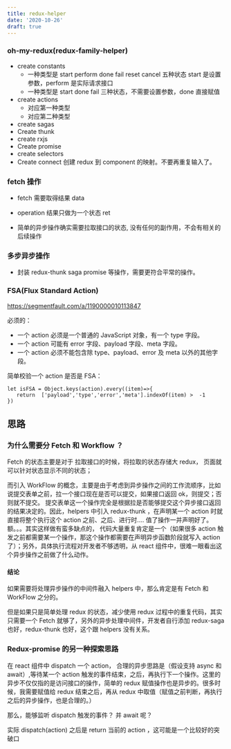 ```yaml
---
title: redux-helper
date: '2020-10-26'
draft: true
---
```


### oh-my-redux(redux-family-helper)

- create constants
  - 一种类型是 start perform done fail reset cancel 五种状态 start 是设置参数，perform 是实际请求接口
  - 一种类型是 start done fail 三种状态，不需要设置参数，done 直接赋值
- create actions
  - 对应第一种类型
  - 对应第二种类型
- create sagas
- Create thunk
- create rxjs
- Create promise
- create selectors
- Create connect 创建 redux 到 component 的映射。不要再重复输入了。

### fetch 操作

- fetch 需要取得结果 data

- operation 结果只做为一个状态 ret

- 简单的异步操作确实需要拉取接口的状态, 没有任何的副作用，不会有相关的后续操作

### 多步异步操作

- 封装 redux-thunk saga promise 等操作，需要更符合平常的操作。

### FSA(Flux Standard Action)

https://segmentfault.com/a/1190000010113847

必须的：

- 一个 action 必须是一个普通的 JavaScript 对象，有一个 type 字段。
- 一个 action 可能有 error 字段、payload 字段、meta 字段。
- 一个 action 必须不能包含除 type、payload、error 及 meta 以外的其他字段。

简单校验一个 action 是否是 FSA：

```
let isFSA = Object.keys(action).every((item)=>{
   return  ['payload','type','error','meta'].indexOf(item) >  -1
})
```

## 思路

### 为什么需要分 Fetch 和 Workflow ？

Fetch 的状态主要是对于 拉取接口的时候，将拉取的状态存储大 redux， 页面就可以针对状态显示不同的状态；

而引入 WorkFlow 的概念，主要是由于考虑到异步操作之间的工作流顺序，比如说提交表单之前，拉一个接口现在是否可以提交，如果接口返回 ok，则提交；否则就不提交。 提交表单这一个操作完全是根据拉是否能够提交这个异步接口返回的结果决定的。因此，helpers 中引入 redux-thunk ，在声明某一个 action 时就直接将整个执行这个 action 之前、之后、进行时.... 值了操作一并声明好了。 额。。。其实这样做有蛮多缺点的， 代码大量重复肯定是一个（如果很多 action 触发之前都需要某一个操作，那这个操作都需要在声明异步函数阶段就写入 action 了）；另外，具体执行流程对开发者不够透明，从 react 组件中，很难一眼看出这个异步操作之前做了什么动作。

#### 结论

如果需要将处理异步操作的中间件融入 helpers 中，那么肯定是有 Fetch 和 WorkFlow 之分的。

但是如果只是简单处理 redux 的状态，减少使用 redux 过程中的重复代码，其实只需要一个 Fetch 就够了，另外的异步处理中间件，开发者自行添加 redux-saga 也好，redux-thunk 也好，这个跟 helpers 没有关系。

### Redux-promise 的另一种探索思路

在 react 组件中 dispatch 一个 action， 合理的异步思路是（假设支持 async 和 await）,等待某一个 action 触发的事件结束，之后，再执行下一个操作。这里的异步不仅仅指的是访问接口的操作，简单的 redux 赋值操作也是异步的。很多时候，我需要赋值给 redux 结束之后，再从 redux 中取值（赋值之前判断，再执行之后的异步操作，也是合理的。）

那么，能够监听 dispatch 触发的事件？ 并 await 呢？

实际 dispatch(action) 之后是 return 当前的 action ，这可能是一个比较好的突破口
